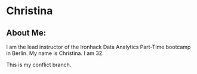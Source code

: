 # Christina

## About Me:
I am the lead instructor of the Ironhack Data Analytics Part-Time bootcamp in Berlin.
My name is Christina. I am 32.

This is my conflict branch.
